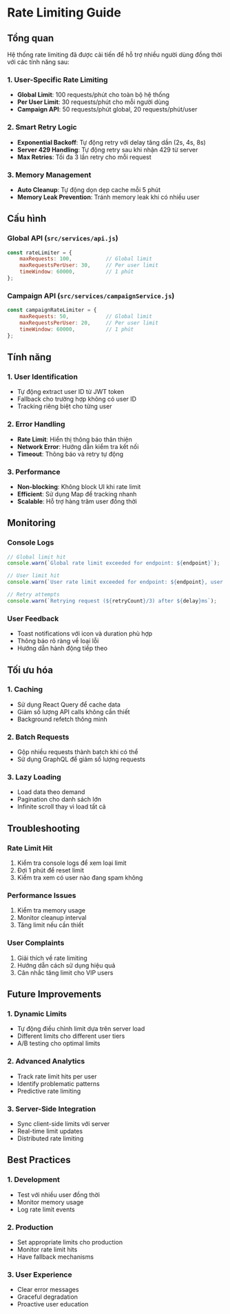 # Rate Limiting Guide

## Tổng quan

Hệ thống rate limiting đã được cải tiến để hỗ trợ nhiều người dùng đồng thời với các tính năng sau:

### 1. **User-Specific Rate Limiting**
- **Global Limit**: 100 requests/phút cho toàn bộ hệ thống
- **Per User Limit**: 30 requests/phút cho mỗi người dùng
- **Campaign API**: 50 requests/phút global, 20 requests/phút/user

### 2. **Smart Retry Logic**
- **Exponential Backoff**: Tự động retry với delay tăng dần (2s, 4s, 8s)
- **Server 429 Handling**: Tự động retry sau khi nhận 429 từ server
- **Max Retries**: Tối đa 3 lần retry cho mỗi request

### 3. **Memory Management**
- **Auto Cleanup**: Tự động dọn dẹp cache mỗi 5 phút
- **Memory Leak Prevention**: Tránh memory leak khi có nhiều user

## Cấu hình

### Global API (`src/services/api.js`)
```javascript
const rateLimiter = {
    maxRequests: 100,           // Global limit
    maxRequestsPerUser: 30,     // Per user limit
    timeWindow: 60000,          // 1 phút
};
```

### Campaign API (`src/services/campaignService.js`)
```javascript
const campaignRateLimiter = {
    maxRequests: 50,            // Global limit
    maxRequestsPerUser: 20,     // Per user limit
    timeWindow: 60000,          // 1 phút
};
```

## Tính năng

### 1. **User Identification**
- Tự động extract user ID từ JWT token
- Fallback cho trường hợp không có user ID
- Tracking riêng biệt cho từng user

### 2. **Error Handling**
- **Rate Limit**: Hiển thị thông báo thân thiện
- **Network Error**: Hướng dẫn kiểm tra kết nối
- **Timeout**: Thông báo và retry tự động

### 3. **Performance**
- **Non-blocking**: Không block UI khi rate limit
- **Efficient**: Sử dụng Map để tracking nhanh
- **Scalable**: Hỗ trợ hàng trăm user đồng thời

## Monitoring

### Console Logs
```javascript
// Global limit hit
console.warn(`Global rate limit exceeded for endpoint: ${endpoint}`);

// User limit hit
console.warn(`User rate limit exceeded for endpoint: ${endpoint}, user: ${userId}`);

// Retry attempts
console.warn(`Retrying request (${retryCount}/3) after ${delay}ms`);
```

### User Feedback
- Toast notifications với icon và duration phù hợp
- Thông báo rõ ràng về loại lỗi
- Hướng dẫn hành động tiếp theo

## Tối ưu hóa

### 1. **Caching**
- Sử dụng React Query để cache data
- Giảm số lượng API calls không cần thiết
- Background refetch thông minh

### 2. **Batch Requests**
- Gộp nhiều requests thành batch khi có thể
- Sử dụng GraphQL để giảm số lượng requests

### 3. **Lazy Loading**
- Load data theo demand
- Pagination cho danh sách lớn
- Infinite scroll thay vì load tất cả

## Troubleshooting

### Rate Limit Hit
1. Kiểm tra console logs để xem loại limit
2. Đợi 1 phút để reset limit
3. Kiểm tra xem có user nào đang spam không

### Performance Issues
1. Kiểm tra memory usage
2. Monitor cleanup interval
3. Tăng limit nếu cần thiết

### User Complaints
1. Giải thích về rate limiting
2. Hướng dẫn cách sử dụng hiệu quả
3. Cân nhắc tăng limit cho VIP users

## Future Improvements

### 1. **Dynamic Limits**
- Tự động điều chỉnh limit dựa trên server load
- Different limits cho different user tiers
- A/B testing cho optimal limits

### 2. **Advanced Analytics**
- Track rate limit hits per user
- Identify problematic patterns
- Predictive rate limiting

### 3. **Server-Side Integration**
- Sync client-side limits với server
- Real-time limit updates
- Distributed rate limiting

## Best Practices

### 1. **Development**
- Test với nhiều user đồng thời
- Monitor memory usage
- Log rate limit events

### 2. **Production**
- Set appropriate limits cho production
- Monitor rate limit hits
- Have fallback mechanisms

### 3. **User Experience**
- Clear error messages
- Graceful degradation
- Proactive user education
